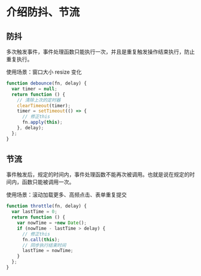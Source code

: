 # 介绍防抖、节流

## 防抖

多次触发事件，事件处理函数只能执行一次，并且是重复触发操作结束执行，防止重复执行。

使用场景：窗口大小 resize 变化

```js
function debounce(fn, delay) {
  var timer = null;
  return function () {
    // 清除上次的定时器
    clearTimeout(timer);
    timer = setTimeout(() => {
      // 修正this
      fn.apply(this);
    }, delay);
  };
}
```

## 节流

事件触发后，规定的时间内，事件处理函数不能再次被调用。也就是说在规定的时间内，函数只能被调用一次。

使用场景：滚动加载更多、高频点击、表单重复提交

```js
function throttle(fn, delay) {
  var lastTime = 0;
  return function () {
    var nowTime = +new Date();
    if (nowTime - lastTime > delay) {
      // 修正this
      fn.call(this);
      // 同步执行结束时间
      lastTime = nowTime;
    }
  };
}
```

